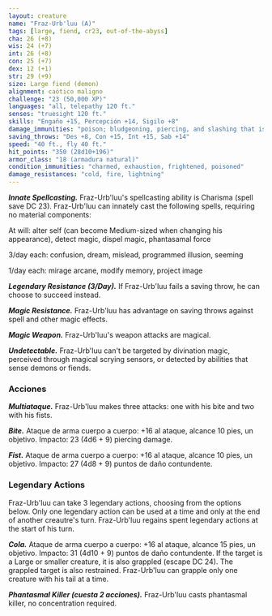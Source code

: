 ```yaml
---
layout: creature
name: "Fraz-Urb'luu (A)"
tags: [large, fiend, cr23, out-of-the-abyss]
cha: 26 (+8)
wis: 24 (+7)
int: 26 (+8)
con: 25 (+7)
dex: 12 (+1)
str: 29 (+9)
size: Large fiend (demon)
alignment: caótico maligno
challenge: "23 (50,000 XP)"
languages: "all, telepathy 120 ft."
senses: "truesight 120 ft."
skills: "Engaño +15, Percepción +14, Sigilo +8"
damage_immunities: "poison; bludgeoning, piercing, and slashing that is nonmagical"
saving_throws: "Des +8, Con +15, Int +15, Sab +14"
speed: "40 ft., fly 40 ft."
hit_points: "350 (28d10+196)"
armor_class: "18 (armadura natural)"
condition_immunities: "charmed, exhaustion, frightened, poisoned"
damage_resistances: "cold, fire, lightning"
---
```


***Innate Spellcasting.*** Fraz-Urb'luu's spellcasting ability is Charisma (spell save DC 23). Fraz-Urb'luu can innately cast the following spells, requiring no material components:

At will: alter self (can become Medium-sized when changing his appearance), detect magic, dispel magic, phantasamal force

3/day each: confusion, dream, mislead, programmed illusion, seeming

1/day each: mirage arcane, modify memory, project image

***Legendary Resistance (3/Day).*** If Fraz-Urb'luu fails a saving throw, he can choose to succeed instead.

***Magic Resistance.*** Fraz-Urb'luu has advantage on saving throws against spell and other magic effects.

***Magic Weapon.*** Fraz-Urb'luu's weapon attacks are magical.

***Undetectable.*** Fraz-Urb'luu can't be targeted by divination magic, perceived through magical scrying sensors, or detected by abilities that sense demons or fiends.

### Acciones

***Multiataque.*** Fraz-Urb'luu makes three attacks: one with his bite and two with his fists.

***Bite.*** Ataque de arma cuerpo a cuerpo: +16 al ataque, alcance 10 pies, un objetivo. Impacto: 23 (4d6 + 9) piercing damage.

***Fist.*** Ataque de arma cuerpo a cuerpo: +16 al ataque, alcance 10 pies, un objetivo. Impacto: 27 (4d8 + 9) puntos de daño contundente.

### Legendary Actions

Fraz-Urb'luu can take 3 legendary actions, choosing from the options below. Only one legendary action can be used at a time and only at the end of another creautre's turn. Fraz-Urb'luu regains spent legendary actions at the start of his turn.

***Cola.*** Ataque de arma cuerpo a cuerpo: +16 al ataque, alcance 15 pies, un objetivo. Impacto: 31 (4d10 + 9) puntos de daño contundente. If the target is a Large or smaller creature, it is also grappled (escape DC 24). The grappled target is also restrained. Fraz-Urb'luu can grapple only one creature with his tail at a time.

***Phantasmal Killer (cuesta 2 acciones).*** Fraz-Urb'luu casts phantasmal killer, no concentration required.